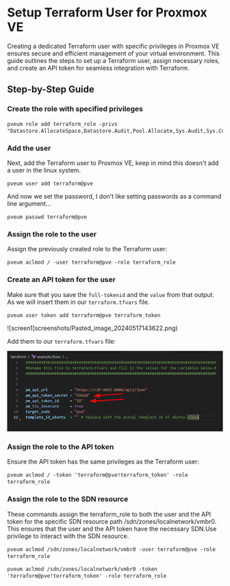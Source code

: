 # Setup Terraform User for Proxmox VE

Creating a dedicated Terraform user with specific privileges in Proxmox VE ensures secure and efficient management of your virtual environment. This guide outlines the steps to set up a Terraform user, assign necessary roles, and create an API token for seamless integration with Terraform.

## Step-by-Step Guide

### Create the role with specified privileges
```
pveum role add terraform_role -privs "Datastore.AllocateSpace,Datastore.Audit,Pool.Allocate,Sys.Audit,Sys.Console,Sys.Modify,VM.Allocate,VM.Audit,VM.Clone,VM.Config.CDROM,VM.Config.Cloudinit,VM.Config.CPU,VM.Config.Disk,VM.Config.HWType,VM.Config.Memory,VM.Config.Network,VM.Config.Options,VM.Migrate,VM.Monitor,VM.PowerMgmt,SDN.Use"
```
### Add the user
Next, add the Terraform user to Proxmox VE, keep in mind this doesn't add a user in the linux system.

```
pveum user add terraform@pve
```

And now we set the password, I don't like setting passwords as a command line argument...

```
pveum passwd terraform@pve
```
### Assign the role to the user
Assign the previously created role to the Terraform user:
```
pveum aclmod / -user terraform@pve -role terraform_role
```

### Create an API token for the user

Make sure that you save the `full-tokenid` and the `value` from that output. As we will insert them in our `terraform.tfvars` file.

```
pveum user token add terraform@pve terraform_token
```

![screen1]screenshots/Pasted_image_20240517143622.png)

Add them to our `terraform.tfvars` file:

![screen2](/screenshots/Pasted_image_20240517143752.png)

### Assign the role to the API token
Ensure the API token has the same privileges as the Terraform user:

```
pveum aclmod / -token 'terraform@pve!terraform_token' -role terraform_role
```

### Assign the role to the SDN resource

These commands assign the terraform_role to both the user and the API token for the specific SDN resource path /sdn/zones/localnetwork/vmbr0. This ensures that the user and the API token have the necessary SDN.Use privilege to interact with the SDN resource.

```
pveum aclmod /sdn/zones/localnetwork/vmbr0 -user terraform@pve -role terraform_role
```

```
pveum aclmod /sdn/zones/localnetwork/vmbr0 -token 'terraform@pve!terraform_token' -role terraform_role
```